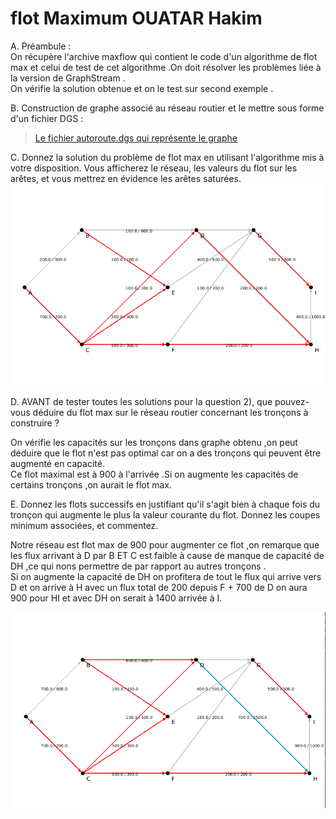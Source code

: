 # flot Maximum  OUATAR Hakim



A.  Préambule :   
On récupère l'archive maxflow qui contient le code d'un algorithme de flot max et celui de test de cet algorithme .On doit résolver les problèmes liée à la version de GraphStream .   
On vérifie la solution obtenue et on le test sur second exemple .

B.  Construction de graphe associé au réseau routier et le mettre sous forme d'un fichier DGS :   

   >[Le fichier autoroute.dgs qui représente le graphe  ](./Data/autoroute.dgs)   
   

C.   Donnez la solution du problème de flot max en utilisant l'algorithme mis à votre disposition. Vous afficherez le réseau, les valeurs du flot sur les arêtes, et vous mettrez en évidence les arêtes saturées.   
   ![Flots max d'autoroutes](Data/graphe-flotMax.png)   


D.  AVANT de tester toutes les solutions pour la question 2), que pouvez-vous déduire du flot
max sur le réseau routier concernant les tronçons à construire ?   

On vérifie les capacités sur les tronçons dans  graphe obtenu ,on peut déduire que le flot n'est pas optimal car on a des tronçons qui peuvent être augmenté en capacité.   
Ce flot maximal est à 900 à l'arrivée .Si on augmente les capacités de certains tronçons ,on aurait le flot max.  


E.  Donnez les flots successifs en justifiant qu'il s'agit bien à chaque fois du tronçon qui
augmente le plus la valeur courante du flot. Donnez les coupes minimum associées, et
commentez.    


Notre réseau est flot max de 900 pour augmenter ce flot ,on remarque que les flux arrivant à D par B ET C est faible à cause de manque de capacité de DH ,ce qui nons permettre de par rapport au autres tronçons  .   
Si on augmente la capacité de DH on  profitera de tout le flux qui arrive vers D et on arrive à H avec un flux total de 200 depuis F + 700 de D on aura 900 pour HI et avec DH on serait à 1400 arrivée à I.


  ![DH](./Data/dh-flotMax.png)   




